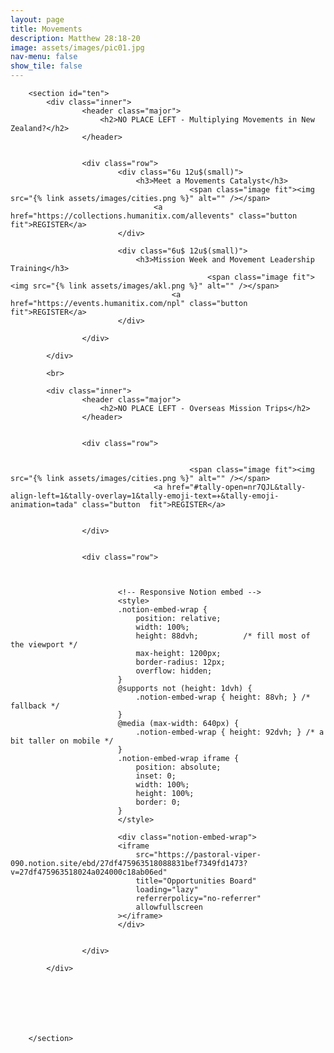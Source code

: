 ```yaml
---
layout: page
title: Movements
description: Matthew 28:18-20
image: assets/images/pic01.jpg
nav-menu: false
show_tile: false
---
```


<div id="main" class="alt">

        <section id="ten">
            <div class="inner">
					<header class="major">
						<h2>NO PLACE LEFT - Multiplying Movements in New Zealand?</h2>
					</header>
				
				
					<div class="row">
							<div class="6u 12u$(small)">
								<h3>Meet a Movements Catalyst</h3>
											<span class="image fit"><img src="{% link assets/images/cities.png %}" alt="" /></span>
									<a href="https://collections.humanitix.com/allevents" class="button  fit">REGISTER</a>
							</div>

							<div class="6u$ 12u$(small)">
								<h3>Mission Week and Movement Leadership Training</h3>
												<span class="image fit"><img src="{% link assets/images/akl.png %}" alt="" /></span>
										<a href="https://events.humanitix.com/npl" class="button  fit">REGISTER</a>
							</div>
					
					</div>   
					
        	</div>

			<br>

			<div class="inner">
					<header class="major">
						<h2>NO PLACE LEFT - Overseas Mission Trips</h2>
					</header>
				
				
					<div class="row">


											<span class="image fit"><img src="{% link assets/images/cities.png %}" alt="" /></span>
									<a href="#tally-open=nr7QJL&tally-align-left=1&tally-overlay=1&tally-emoji-text=✈️&tally-emoji-animation=tada" class="button  fit">REGISTER</a>

					
					</div>   


					<div class="row">



							<!-- Responsive Notion embed -->
							<style>
							.notion-embed-wrap {
								position: relative;
								width: 100%;
								height: 88dvh;          /* fill most of the viewport */
								max-height: 1200px;
								border-radius: 12px;
								overflow: hidden;
							}
							@supports not (height: 1dvh) {
								.notion-embed-wrap { height: 88vh; } /* fallback */
							}
							@media (max-width: 640px) {
								.notion-embed-wrap { height: 92dvh; } /* a bit taller on mobile */
							}
							.notion-embed-wrap iframe {
								position: absolute;
								inset: 0;
								width: 100%;
								height: 100%;
								border: 0;
							}
							</style>

							<div class="notion-embed-wrap">
							<iframe
								src="https://pastoral-viper-090.notion.site/ebd/27df475963518088831bef7349fd1473?v=27df475963518024a024000c18ab06ed"
								title="Opportunities Board"
								loading="lazy"
								referrerpolicy="no-referrer"
								allowfullscreen
							></iframe>
							</div>

					
					</div>   
					
        	</div>



		 

				

        </section>

</div>